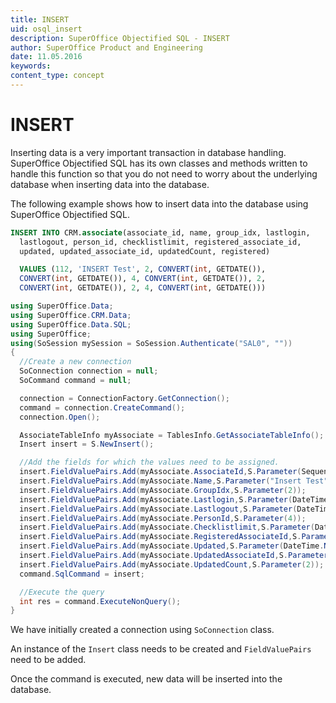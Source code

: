 ```yaml
---
title: INSERT
uid: osql_insert
description: SuperOffice Objectified SQL - INSERT
author: SuperOffice Product and Engineering
date: 11.05.2016
keywords:
content_type: concept
---
```


# INSERT

Inserting data is a very important transaction in database handling. SuperOffice Objectified SQL has its own classes and methods written to handle this function so that you do not need to worry about the underlying database when inserting data into the database.

The following example shows how to insert data into the database using SuperOffice Objectified SQL.

```SQL
INSERT INTO CRM.associate(associate_id, name, group_idx, lastlogin,
  lastlogout, person_id, checklistlimit, registered_associate_id,
  updated, updated_associate_id, updatedCount, registered)

  VALUES (112, 'INSERT Test', 2, CONVERT(int, GETDATE()),
  CONVERT(int, GETDATE()), 4, CONVERT(int, GETDATE()), 2,
  CONVERT(int, GETDATE()), 2, 4, CONVERT(int, GETDATE()))
```

```csharp
using SuperOffice.Data;
using SuperOffice.CRM.Data;
using SuperOffice.Data.SQL;
using SuperOffice;
using(SoSession mySession = SoSession.Authenticate("SAL0", ""))
{
  //Create a new connection
  SoConnection connection = null;
  SoCommand command = null;

  connection = ConnectionFactory.GetConnection();
  command = connection.CreateCommand();
  connection.Open();

  AssociateTableInfo myAssociate = TablesInfo.GetAssociateTableInfo();
  Insert insert = S.NewInsert();

  //Add the fields for which the values need to be assigned.
  insert.FieldValuePairs.Add(myAssociate.AssociateId,S.Parameter(Sequence.GetNext(myAssociate)));
  insert.FieldValuePairs.Add(myAssociate.Name,S.Parameter("Insert Test"));
  insert.FieldValuePairs.Add(myAssociate.GroupIdx,S.Parameter(2));
  insert.FieldValuePairs.Add(myAssociate.Lastlogin,S.Parameter(DateTime.Now));
  insert.FieldValuePairs.Add(myAssociate.Lastlogout,S.Parameter(DateTime.Now));
  insert.FieldValuePairs.Add(myAssociate.PersonId,S.Parameter(4));
  insert.FieldValuePairs.Add(myAssociate.Checklistlimit,S.Parameter(DateTime.Now));
  insert.FieldValuePairs.Add(myAssociate.RegisteredAssociateId,S.Parameter(2));
  insert.FieldValuePairs.Add(myAssociate.Updated,S.Parameter(DateTime.Now));
  insert.FieldValuePairs.Add(myAssociate.UpdatedAssociateId,S.Parameter(2));
  insert.FieldValuePairs.Add(myAssociate.UpdatedCount,S.Parameter(2));
  command.SqlCommand = insert;

  //Execute the query
  int res = command.ExecuteNonQuery();
}
```

We have initially created a connection using `SoConnection` class.

An instance of the `Insert` class needs to be created and `FieldValuePairs` need to be added.

Once the command is executed, new data will be inserted into the database.
